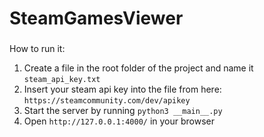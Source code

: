 # SteamGamesViewer

###  
How to run it:  

1. Create a file in the root folder of the project and name it `steam_api_key.txt`  
2. Insert your steam api key into the file from here:  `https://steamcommunity.com/dev/apikey`  
3. Start the server by running `python3 __main__.py`  
4. Open `http://127.0.0.1:4000/` in your browser  
